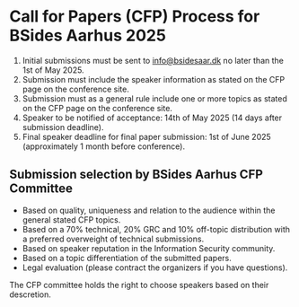 # Call for Papers (CFP) Process for BSides Aarhus 2025

1. Initial submissions must be sent to info@bsidesaar.dk no later than the 1st of May 2025.
2. Submission must include the speaker information as stated on the CFP page on the conference site.
3. Submission must as a general rule include one or more topics as stated on the CFP page on the conference site.
4. Speaker to be notified of acceptance: 14th of May 2025 (14 days after submission deadline).
5. Final speaker deadline for final paper submission: 1st of June 2025 (approximately 1 month before conference).

## Submission selection by BSides Aarhus CFP Committee
* Based on quality, uniqueness and relation to the audience within the general stated CFP topics.
* Based on a 70% technical, 20% GRC and 10% off-topic distribution with a preferred overweight of technical submissions.
* Based on speaker reputation in the Information Security community.
* Based on a topic differentiation of the submitted papers.
* Legal evaluation (please contract the organizers if you have questions).

The CFP committee holds the right to choose speakers based on their descretion.
